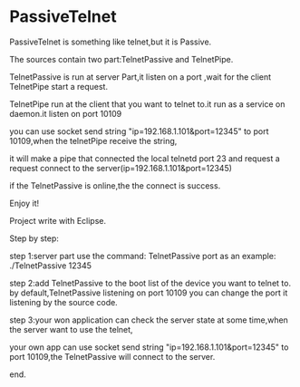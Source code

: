 PassiveTelnet
=============

PassiveTelnet is something like telnet,but it is Passive.

The sources contain two part:TelnetPassive and TelnetPipe.

TelnetPassive is run at server Part,it listen on a port ,wait for the client TelnetPipe start a request.

TelnetPipe run at the client that you want to telnet to.it run as a service on daemon.it listen on port 10109

you can use socket send string "ip=192.168.1.101&port=12345" to port 10109,when the telnetPipe receive the string,

it will make a pipe that connected the local telnetd port 23 and request a request connect to the server(ip=192.168.1.101&port=12345)

if the TelnetPassive is online,the the connect is success.

Enjoy it!

Project write with Eclipse.

Step by step:

step 1:server part use the command:
  TelnetPassive port
  as an example: ./TelnetPassive 12345
  
step 2:add TelnetPassive to the boot list of the device you want to telnet to.
  by default,TelnetPassive listening on port 10109
  you can change the port it listening by the source code.
  
step 3:your won application can check the server state at some time,when the server want to use the telnet,

your own app can use socket send string "ip=192.168.1.101&port=12345" to port 10109,the TelnetPassive will connect to the server.


end.
